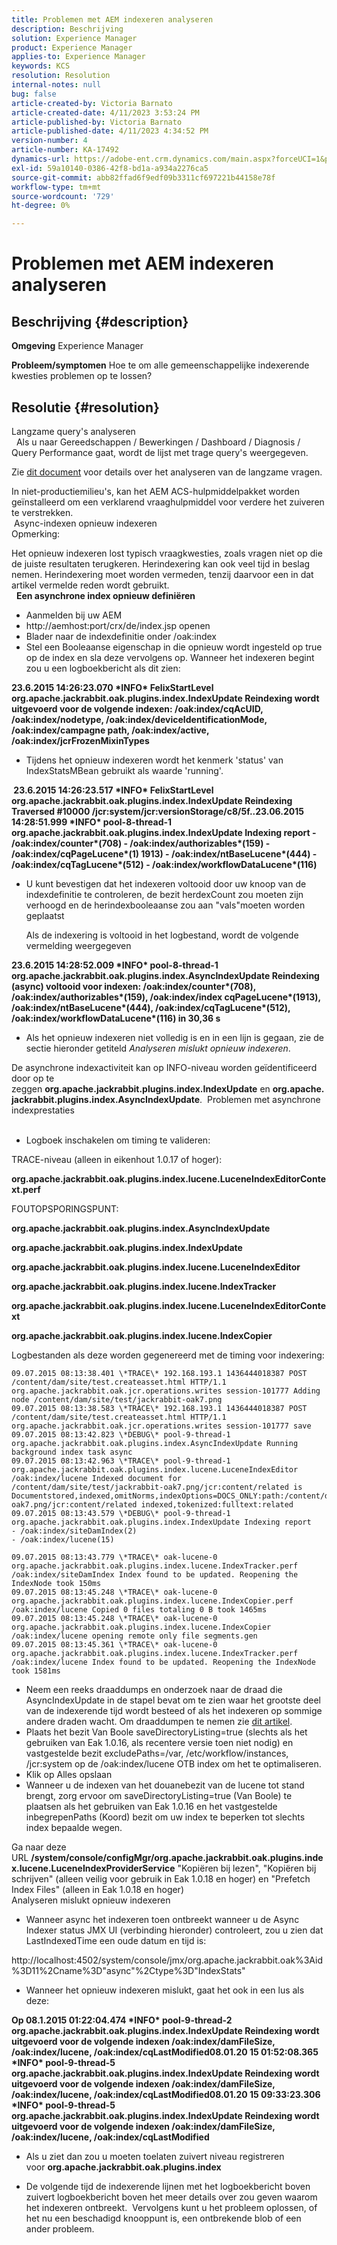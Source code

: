 ```yaml
---
title: Problemen met AEM indexeren analyseren
description: Beschrijving
solution: Experience Manager
product: Experience Manager
applies-to: Experience Manager
keywords: KCS
resolution: Resolution
internal-notes: null
bug: false
article-created-by: Victoria Barnato
article-created-date: 4/11/2023 3:53:24 PM
article-published-by: Victoria Barnato
article-published-date: 4/11/2023 4:34:52 PM
version-number: 4
article-number: KA-17492
dynamics-url: https://adobe-ent.crm.dynamics.com/main.aspx?forceUCI=1&pagetype=entityrecord&etn=knowledgearticle&id=8ef51dfc-80d8-ed11-a7c7-6045bd006d92
exl-id: 59a10140-0386-42f8-bd1a-a934a2276ca5
source-git-commit: abb82ffad6f9edf09b3311cf697221b44158e78f
workflow-type: tm+mt
source-wordcount: '729'
ht-degree: 0%

---
```


# Problemen met AEM indexeren analyseren

## Beschrijving {#description}

<b>Omgeving</b>
Experience Manager


<b>Probleem/symptomen</b>
Hoe te om alle gemeenschappelijke indexerende kwesties problemen op te lossen?


## Resolutie {#resolution}

Langzame query&#39;s analyseren<br> 
Als u naar Gereedschappen / Bewerkingen / Dashboard / Diagnosis / Query Performance gaat, wordt de lijst met trage query&#39;s weergegeven.

Zie [dit document](https://docs.adobe.com/docs/en/aem/6-2/deploy/platform/queries-and-indexing.html#Troubleshooting%20indexing%20issues) voor details over het analyseren van de langzame vragen.

In niet-productiemilieu&#39;s, kan het AEM ACS-hulpmiddelpakket worden geïnstalleerd om een verklarend vraaghulpmiddel voor verdere het zuiveren te verstrekken.
<br> Async-indexen opnieuw indexeren<br>
Opmerking:

Het opnieuw indexeren lost typisch vraagkwesties, zoals vragen niet op die de juiste resultaten terugkeren. Herindexering kan ook veel tijd in beslag nemen. Herindexering moet worden vermeden, tenzij daarvoor een in dat artikel vermelde reden wordt gebruikt.
<br> 
<b>Een asynchrone index opnieuw definiëren</b>

- Aanmelden bij uw AEM
- http://aemhost:port/crx/de/index.jsp openen
- Blader naar de indexdefinitie onder /oak:index
- Stel een Booleaanse eigenschap in die opnieuw wordt ingesteld op true op de index en sla deze vervolgens op. Wanneer het indexeren begint zou u een logboekbericht als dit zien:


<b>23.6.2015 14:26:23.070 \*INFO\* FelixStartLevel org.apache.jackrabbit.oak.plugins.index.IndexUpdate Reindexing wordt uitgevoerd voor de volgende indexen: /oak:index/cqAcUID, /oak:index/nodetype, /oak:index/deviceIdentificationMode, /oak:index/campagne path, /oak:index/active, /oak:index/jcrFrozenMixinTypes</b>

- Tijdens het opnieuw indexeren wordt het kenmerk &#39;status&#39; van IndexStatsMBean gebruikt als waarde &#39;running&#39;.

<b> 23.6.2015 14:26:23.517 \*INFO\* FelixStartLevel org.apache.jackrabbit.oak.plugins.index.IndexUpdate Reindexing Traversed #10000 /jcr:system/jcr:versionStorage/c8/5f..23.06.2015 14:28:51.999 \*INFO\* pool-8-thread-1 org.apache.jackrabbit.oak.plugins.index.IndexUpdate Indexing report - /oak:index/counter\*(708) - /oak:index/authorizables\*(159) - /oak:index/cqPageLucene\*(1) 1913) - /oak:index/ntBaseLucene\*(444) - /oak:index/cqTagLucene\*(512) - /oak:index/workflowDataLucene\*(116)</b>
- U kunt bevestigen dat het indexeren voltooid door uw knoop van de indexdefinitie te controleren, de bezit herdexCount zou moeten zijn verhoogd en de herindexbooleaanse zou aan &quot;vals&quot;moeten worden geplaatst

  Als de indexering is voltooid in het logbestand, wordt de volgende vermelding weergegeven

<b>23.6.2015 14:28:52.009 \*INFO\* pool-8-thread-1 org.apache.jackrabbit.oak.plugins.index.AsyncIndexUpdate Reindexing (async) voltooid voor indexen: /oak:index/counter\*(708), /oak:index/authorizables\*(159), /oak:index/index cqPageLucene\*(1913), /oak:index/ntBaseLucene\*(444), /oak:index/cqTagLucene\*(512), /oak:index/workflowDataLucene\*(116) in 30,36 s</b>
- Als het opnieuw indexeren niet volledig is en in een lijn is gegaan, zie de sectie hieronder getiteld *Analyseren mislukt opnieuw indexeren*.


De asynchrone indexactiviteit kan op INFO-niveau worden geïdentificeerd door op te zeggen <b>org.apache.jackrabbit.plugins.index.IndexUpdate</b> en <b>org.apache.jackrabbit.plugins.index.AsyncIndexUpdate</b>.
 Problemen met asynchrone indexprestaties<br> 
- Logboek inschakelen om timing te valideren:


TRACE-niveau (alleen in eikenhout 1.0.17 of hoger):

<b>org.apache.jackrabbit.oak.plugins.index.lucene.LuceneIndexEditorContext.perf</b>

FOUTOPSPORINGSPUNT:

<b>org.apache.jackrabbit.oak.plugins.index.AsyncIndexUpdate</b>

<b>org.apache.jackrabbit.oak.plugins.index.IndexUpdate</b>

<b>org.apache.jackrabbit.oak.plugins.index.lucene.LuceneIndexEditor</b>

<b>org.apache.jackrabbit.oak.plugins.index.lucene.IndexTracker</b>

<b>org.apache.jackrabbit.oak.plugins.index.lucene.LuceneIndexEditorContext</b>

<b>org.apache.jackrabbit.oak.plugins.index.lucene.IndexCopier</b>

Logbestanden als deze worden gegenereerd met de timing voor indexering:

```
09.07.2015 08:13:38.401 \*TRACE\* 192.168.193.1 1436444018387 POST /content/dam/site/test.createasset.html HTTP/1.1 org.apache.jackrabbit.oak.jcr.operations.writes session-101777 Adding node /content/dam/site/test/jackrabbit-oak7.png
09.07.2015 08:13:38.583 \*TRACE\* 192.168.193.1 1436444018387 POST /content/dam/site/test.createasset.html HTTP/1.1 org.apache.jackrabbit.oak.jcr.operations.writes session-101777 save
09.07.2015 08:13:42.823 \*DEBUG\* pool-9-thread-1 org.apache.jackrabbit.oak.plugins.index.AsyncIndexUpdate Running background index task async
09.07.2015 08:13:42.963 \*TRACE\* pool-9-thread-1 org.apache.jackrabbit.oak.plugins.index.lucene.LuceneIndexEditor /oak:index/lucene Indexed document for /content/dam/site/test/jackrabbit-oak7.png/jcr:content/related is Documentstored,indexed,omitNorms,indexOptions=DOCS_ONLY:path:/content/dam/site/test/jackrabbit-oak7.png/jcr:content/related indexed,tokenized:fulltext:related
09.07.2015 08:13:43.579 \*DEBUG\* pool-9-thread-1 org.apache.jackrabbit.oak.plugins.index.IndexUpdate Indexing report
- /oak:index/siteDamIndex(2)
- /oak:index/lucene(15)
```

```
09.07.2015 08:13:43.779 \*TRACE\* oak-lucene-0 org.apache.jackrabbit.oak.plugins.index.lucene.IndexTracker.perf /oak:index/siteDamIndex Index found to be updated. Reopening the IndexNode took 150ms
09.07.2015 08:13:45.248 \*TRACE\* oak-lucene-0 org.apache.jackrabbit.oak.plugins.index.lucene.IndexCopier.perf /oak:index/lucene Copied 0 files totaling 0 B took 1465ms
09.07.2015 08:13:45.248 \*TRACE\* oak-lucene-0 org.apache.jackrabbit.oak.plugins.index.lucene.IndexCopier /oak:index/lucene opening remote only file segments.gen
09.07.2015 08:13:45.361 \*TRACE\* oak-lucene-0 org.apache.jackrabbit.oak.plugins.index.lucene.IndexTracker.perf /oak:index/lucene Index found to be updated. Reopening the IndexNode took 1581ms
```

- Neem een reeks draaddumps en onderzoek naar de draad die AsyncIndexUpdate in de stapel bevat om te zien waar het grootste deel van de indexerende tijd wordt besteed of als het indexeren op sommige andere draden wacht. Om draaddumpen te nemen zie [dit artikel](https://experienceleague.adobe.com/docs/experience-cloud-kcs/kbarticles/KA-17452.html).
- Plaats het bezit Van Boole saveDirectoryListing=true (slechts als het gebruiken van Eak 1.0.16, als recentere versie toen niet nodig) en vastgestelde bezit excludePaths=/var, /etc/workflow/instances, /jcr:system op de /oak:index/lucene OTB index om het te optimaliseren.
- Klik op Alles opslaan
- Wanneer u de indexen van het douanebezit van de lucene tot stand brengt, zorg ervoor om saveDirectoryListing=true (Van Boole) te plaatsen als het gebruiken van Eak 1.0.16 en het vastgestelde inbegrepenPaths (Koord) bezit om uw index te beperken tot slechts index bepaalde wegen.


Ga naar deze URL <b>/system/console/configMgr/org.apache.jackrabbit.oak.plugins.index.lucene.LuceneIndexProviderService</b> &quot;Kopiëren bij lezen&quot;, &quot;Kopiëren bij schrijven&quot; (alleen veilig voor gebruik in Eak 1.0.18 en hoger) en &quot;Prefetch Index Files&quot; (alleen in Eak 1.0.18 en hoger)
<br>Analyseren mislukt opnieuw indexeren<br>
- Wanneer async het indexeren toen ontbreekt wanneer u de Async Indexer status JMX UI (verbinding hieronder) controleert, zou u zien dat LastIndexedTime een oude datum en tijd is:


http://localhost:4502/system/console/jmx/org.apache.jackrabbit.oak%3Aid%3D11%2Cname%3D&quot;async&quot;%2Ctype%3D&quot;IndexStats&quot;

- Wanneer het opnieuw indexeren mislukt, gaat het ook in een lus als deze:


<b>Op 08.1.2015 01:22:04.474 \*INFO\* pool-9-thread-2 org.apache.jackrabbit.oak.plugins.index.IndexUpdate Reindexing wordt uitgevoerd voor de volgende indexen /oak:index/damFileSize, /oak:index/lucene, /oak:index/cqLastModified08.01.20 15 01:52:08.365 \*INFO\* pool-9-thread-5 org.apache.jackrabbit.oak.plugins.index.IndexUpdate Reindexing wordt uitgevoerd voor de volgende indexen /oak:index/damFileSize, /oak:index/lucene, /oak:index/cqLastModified08.01.20 15 09:33:23.306 \*INFO\* pool-9-thread-5 org.apache.jackrabbit.oak.plugins.index.IndexUpdate Reindexing wordt uitgevoerd voor de volgende indexen /oak:index/damFileSize, /oak:index/lucene, /oak:index/cqLastModified</b>

- Als u ziet dan zou u moeten toelaten zuivert niveau registreren voor <b>org.apache.jackrabbit.oak.plugins.index</b>


- De volgende tijd de indexerende lijnen met het logboekbericht boven zuivert logboekbericht boven het meer details over zou geven waarom het indexeren ontbreekt.  Vervolgens kunt u het probleem oplossen, of het nu een beschadigd knooppunt is, een ontbrekende blob of een ander probleem.
